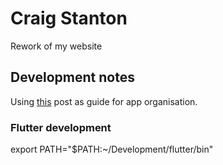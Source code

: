 # Craig Stanton

Rework of my website

## Development notes

Using [this](https://medium.com/flutter-community/flutter-code-organization-revised-b09ad5cef7f6) post as guide for app organisation.

### Flutter development
export PATH="$PATH:~/Development/flutter/bin"